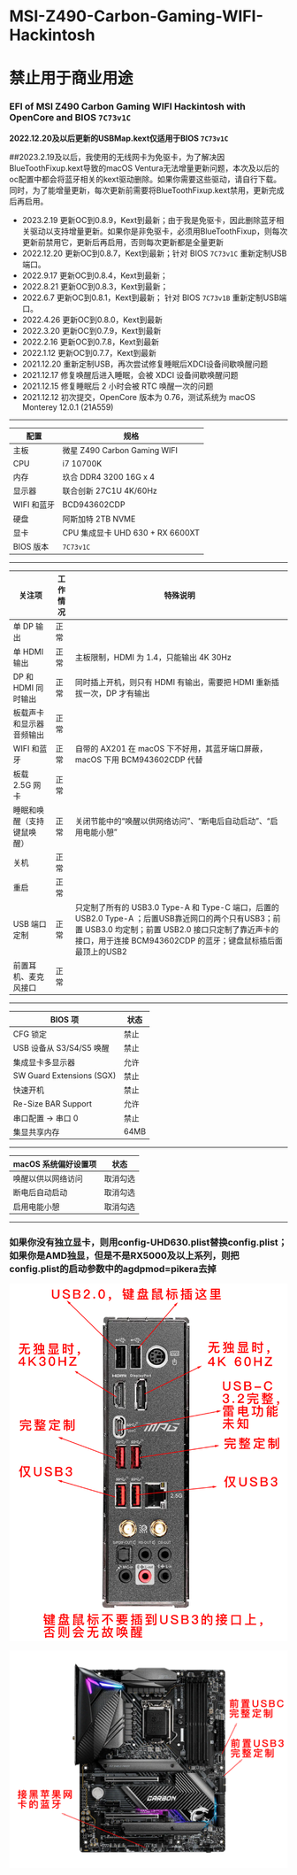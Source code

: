 # MSI-Z490-Carbon-Gaming-WIFI-Hackintosh

# 禁止用于商业用途

### EFI of MSI Z490 Carbon Gaming WIFI Hackintosh with OpenCore and BIOS `7C73v1C`

**2022.12.20及以后更新的USBMap.kext仅适用于BIOS `7C73v1C`**

##2023.2.19及以后，我使用的无线网卡为免驱卡，为了解决因BlueToothFixup.kext导致的macOS Ventura无法增量更新问题，本次及以后的oc配置中都会将蓝牙相关的kext驱动删除。如果你需要这些驱动，请自行下载。同时，为了能增量更新，每次更新前需要将BlueToothFixup.kext禁用，更新完成后再启用。

- 2023.2.19 更新OC到0.8.9，Kext到最新；由于我是免驱卡，因此删除蓝牙相关驱动以支持增量更新。如果你是非免驱卡，必须用BlueToothFixup，则每次更新前禁用它，更新后再启用，否则每次更新都是全量更新
- 2022.12.20 更新OC到0.8.7，Kext到最新；针对 BIOS `7C73v1C` 重新定制USB端口。
- 2022.9.17 更新OC到0.8.4，Kext到最新；
- 2022.8.21 更新OC到0.8.3，Kext到最新；
- 2022.6.7 更新OC到0.8.1，Kext到最新； 针对 BIOS `7C73v1B` 重新定制USB端口。
- 2022.4.26 更新OC到0.8.0，Kext到最新
- 2022.3.20 更新OC到0.7.9，Kext到最新
- 2022.2.16 更新OC到0.7.8，Kext到最新
- 2022.1.12 更新OC到0.7.7，Kext到最新
- 2021.12.20 重新定制USB，再次尝试修复睡眠后XDCI设备间歇唤醒问题
- 2021.12.17 修复唤醒后进入睡眠，会被 XDCI 设备间歇唤醒问题
- 2021.12.15 修复睡眠后 2 小时会被 RTC 唤醒一次的问题
- 2021.12.12 初次提交，OpenCore 版本为 0.76，测试系统为 macOS Monterey 12.0.1 (21A559)

---

| 配置        | 规格                         |
| ----------- | ---------------------------- |
| 主板        | 微星 Z490 Carbon Gaming WIFI |
| CPU         | i7 10700K                    |
| 内存        | 玖合 DDR4 3200 16G x 4       |
| 显示器      | 联合创新 27C1U 4K/60Hz       |
| WIFI 和蓝牙 | BCD943602CDP                       |
| 硬盘        | 阿斯加特 2TB NVME            |
| 显卡        | CPU 集成显卡 UHD 630 + RX 6600XT       |
| BIOS 版本   | `7C73v1C`              |

---

| 关注项                     | 工作情况 | 特殊说明                                                                                                                                                   |
| -------------------------- | -------- | ---------------------------------------------------------------------------------------------------------------------------------------------------------- |
| 单 DP 输出                 | 正常     |                                                                                                                                                            |
| 单 HDMI 输出               | 正常     | 主板限制，HDMI 为 1.4，只能输出 4K 30Hz                                                                                                                    |
| DP 和 HDMI 同时输出        | 正常     | 同时插上开机，则只有 HDMI 有输出，需要把 HDMI 重新插拔一次，DP 才有输出                                                                                    |
| 板载声卡和显示器音频输出   | 正常     |                                                                                                                                                            |
| WIFI 和蓝牙                | 正常     | 自带的 AX201 在 macOS 下不好用，其蓝牙端口屏蔽，macOS 下用 BCM943602CDP 代替                                                                                     |
| 板载 2.5G 网卡             | 正常     |                                                                                                                                                            |
| 睡眠和唤醒（支持键鼠唤醒） | 正常     | 关闭节能中的“唤醒以供网络访问”、“断电后自动启动”、“启用电能小憩”                                                                                           |
| 关机                       | 正常     |                                                                                                                                                            |
| 重启                       | 正常     |                                                                                                                                                            |
| USB 端口定制               | 正常     | 只定制了所有的 USB3.0 Type-A 和 Type-C 端口，后置的 USB2.0 Type-A ；后置USB靠近网口的两个只有USB3；前置 USB3.0 均定制；前置 USB2.0 接口只定制了靠近声卡的接口，用于连接 BCM943602CDP 的蓝牙；键盘鼠标插后面最顶上的USB2 |
| 前置耳机、麦克风接口       | 正常     |                                                                                                                                                            |

---

| BIOS 项                   | 状态 |
| ------------------------- | ---- |
| CFG 锁定                  | 禁止 |
| USB 设备从 S3/S4/S5 唤醒  | 禁止 |
| 集成显卡多显示器          | 允许 |
| SW Guard Extensions (SGX) | 禁止 |
| 快速开机                  | 禁止 |
| Re-Size BAR Support       | 允许 |
| 串口配置 -> 串口 0        | 禁止 |
| 集显共享内存              | 64MB |

---

| macOS 系统偏好设置项                   | 状态     |
| -------------------------------------- | -------- |
| 唤醒以供以网络访问                     | 取消勾选 |
| 断电后自动启动                         | 取消勾选 |
| 启用电能小憩                           | 取消勾选 |


---

### 如果你没有独立显卡，则用config-UHD630.plist替换config.plist；如果你是AMD独显，但是不是RX5000及以上系列，则把config.plist的启动参数中的agdpmod=pikera去掉

![back-panel](/images/back-panel.png)

![mb](/images/mb.png)
